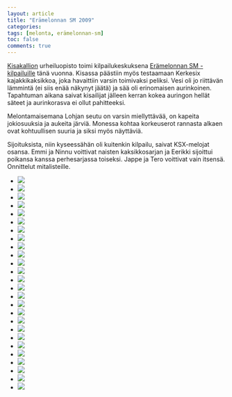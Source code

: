 ```yaml
---
layout: article
title: "Erämelonnan SM 2009"
categories:
tags: [melonta, erämelonnan-sm]
toc: false
comments: true
---
```


[Kisakallion](http://www.kisakallio.fi/) urheiluopisto toimi
kilpailukeskuksena [Erämelonnan
SM -kilpailuille](http://www.eramelonta.fi/) tänä vuonna. Kisassa
päästiin myös testaamaan Kerkesix kajakkikaksikkoa, joka havaittiin
varsin toimivaksi peliksi. Vesi oli jo riittävän lämmintä (ei siis enää
näkynyt jäätä) ja sää oli erinomaisen aurinkoinen. Tapahtuman aikana
saivat kisailijat jälleen kerran kokea auringon hellät säteet ja
aurinkorasva ei ollut pahitteeksi.

Melontamaisemana Lohjan seutu on varsin miellyttävää, on kapeita
jokiosuuksia ja aukeita järviä. Monessa kohtaa korkeuserot rannasta
alkaen ovat kohtuullisen suuria ja siksi myös näyttäviä.

Sijoituksista, niin kyseessähän oli kuitenkin kilpailu, saivat
KSX-melojat osansa. Emmi ja Ninnu voittivat naisten kaksikkosarjan ja
Eerikki sijoittui poikansa kanssa perhesarjassa toiseksi. Jappe ja Tero
voittivat vain itsensä. Onnittelut mitalisteille.

<div class="th-grid image-gallery" markdown="1">

- [![](/images/eramelonnan-sm-2009/Thumbnails/erämelonta2009%20005.jpg)](/images/eramelonnan-sm-2009/erämelonta2009%20005.jpg)
- [![](/images/eramelonnan-sm-2009/Thumbnails/erämelonta2009%20006.jpg)](/images/eramelonnan-sm-2009/erämelonta2009%20006.jpg)
- [![](/images/eramelonnan-sm-2009/Thumbnails/erämelonta2009%20007.jpg)](/images/eramelonnan-sm-2009/erämelonta2009%20007.jpg)
- [![](/images/eramelonnan-sm-2009/Thumbnails/erämelonta2009%20009.jpg)](/images/eramelonnan-sm-2009/erämelonta2009%20009.jpg)
- [![](/images/eramelonnan-sm-2009/Thumbnails/erämelonta2009%20011.jpg)](/images/eramelonnan-sm-2009/erämelonta2009%20011.jpg)
- [![](/images/eramelonnan-sm-2009/Thumbnails/erämelonta2009%20013.jpg)](/images/eramelonnan-sm-2009/erämelonta2009%20013.jpg)
- [![](/images/eramelonnan-sm-2009/Thumbnails/erämelonta2009%20016.jpg)](/images/eramelonnan-sm-2009/erämelonta2009%20016.jpg)
- [![](/images/eramelonnan-sm-2009/Thumbnails/erämelonta2009%20020.jpg)](/images/eramelonnan-sm-2009/erämelonta2009%20020.jpg)
- [![](/images/eramelonnan-sm-2009/Thumbnails/erämelonta2009%20023.jpg)](/images/eramelonnan-sm-2009/erämelonta2009%20023.jpg)
- [![](/images/eramelonnan-sm-2009/Thumbnails/erämelonta2009%20026.jpg)](/images/eramelonnan-sm-2009/erämelonta2009%20026.jpg)
- [![](/images/eramelonnan-sm-2009/Thumbnails/erämelonta2009%20028.jpg)](/images/eramelonnan-sm-2009/erämelonta2009%20028.jpg)
- [![](/images/eramelonnan-sm-2009/Thumbnails/erämelonta2009%20029.jpg)](/images/eramelonnan-sm-2009/erämelonta2009%20029.jpg)
- [![](/images/eramelonnan-sm-2009/Thumbnails/erämelonta2009%20032.jpg)](/images/eramelonnan-sm-2009/erämelonta2009%20032.jpg)
- [![](/images/eramelonnan-sm-2009/Thumbnails/erämelonta2009%20033.jpg)](/images/eramelonnan-sm-2009/erämelonta2009%20033.jpg)
- [![](/images/eramelonnan-sm-2009/Thumbnails/erämelonta2009%20036.jpg)](/images/eramelonnan-sm-2009/erämelonta2009%20036.jpg)
- [![](/images/eramelonnan-sm-2009/Thumbnails/erämelonta2009%20038.jpg)](/images/eramelonnan-sm-2009/erämelonta2009%20038.jpg)
- [![](/images/eramelonnan-sm-2009/Thumbnails/erämelonta2009%20039.jpg)](/images/eramelonnan-sm-2009/erämelonta2009%20039.jpg)
- [![](/images/eramelonnan-sm-2009/Thumbnails/erämelonta2009%20042.jpg)](/images/eramelonnan-sm-2009/erämelonta2009%20042.jpg)
- [![](/images/eramelonnan-sm-2009/Thumbnails/erämelonta2009%20043.jpg)](/images/eramelonnan-sm-2009/erämelonta2009%20043.jpg)
- [![](/images/eramelonnan-sm-2009/Thumbnails/erämelonta2009%20046.jpg)](/images/eramelonnan-sm-2009/erämelonta2009%20046.jpg)
- [![](/images/eramelonnan-sm-2009/Thumbnails/erämelonta2009%20047.jpg)](/images/eramelonnan-sm-2009/erämelonta2009%20047.jpg)
- [![](/images/eramelonnan-sm-2009/Thumbnails/erämelonta2009%20050.jpg)](/images/eramelonnan-sm-2009/erämelonta2009%20050.jpg)
- [![](/images/eramelonnan-sm-2009/Thumbnails/erämelonta2009%20051.jpg)](/images/eramelonnan-sm-2009/erämelonta2009%20051.jpg)
- [![](/images/eramelonnan-sm-2009/Thumbnails/erämelonta2009%20052.jpg)](/images/eramelonnan-sm-2009/erämelonta2009%20052.jpg)
- [![](/images/eramelonnan-sm-2009/Thumbnails/erämelonta2009%20055.jpg)](/images/eramelonnan-sm-2009/erämelonta2009%20055.jpg)
- [![](/images/eramelonnan-sm-2009/Thumbnails/erämelonta2009%20058.jpg)](/images/eramelonnan-sm-2009/erämelonta2009%20058.jpg)

</div>
